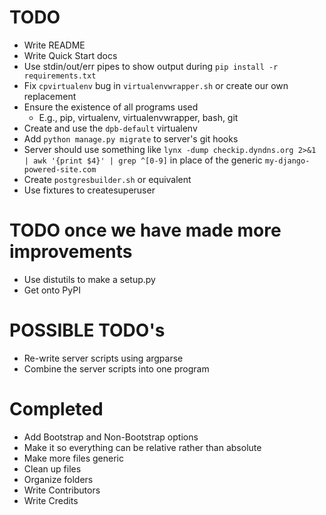 # TODO
- Write README
- Write Quick Start docs
- Use stdin/out/err pipes to show output during `pip install -r requirements.txt`
- Fix `cpvirtualenv` bug in `virtualenvwrapper.sh` or create our own replacement
- Ensure the existence of all programs used
  - E.g., pip, virtualenv, virtualenvwrapper, bash, git
- Create and use the `dpb-default` virtualenv
- Add `python manage.py migrate` to server's git hooks
- Server should use something like `lynx -dump checkip.dyndns.org 2>&1 | awk '{print $4}' | grep ^[0-9]` in place of the generic `my-django-powered-site.com`
- Create `postgresbuilder.sh` or equivalent
- Use fixtures to createsuperuser

# TODO once we have made more improvements
- Use distutils to make a setup.py
- Get onto PyPI


# POSSIBLE TODO's
- Re-write server scripts using argparse
- Combine the server scripts into one program


# Completed
- Add Bootstrap and Non-Bootstrap options
- Make it so everything can be relative rather than absolute
- Make more files generic
- Clean up files
- Organize folders
- Write Contributors
- Write Credits
